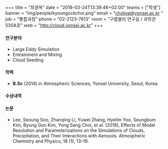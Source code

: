 +++
title = "최경옥"
date = "2018-03-24T13:39:46+02:00"
teams = ["학생"]
banner = "img/people/kyoungockchoi.png"
email = "cholive@yonsei.ac.kr "
job = "통합과정"
phone = "02-2123-7613"
room = "구름물리 연구실 / 과학관 530A호"
web = "http://cloud.yonsei.ac.kr"
+++

#### 연구분야
+ Large Eddy Simulation
+ Entrainment and Mixing
+ Cloud Seeding

#### 학력
 + **B.Sc** (2014) in Atmospheric Sciences, Yonsei University, Seoul, Korea


#### 수상내역

#### 논문
+ Lee, Seoung Soo, Zhanqing Li, Yuwei Zhang, Hyelim Yoo, Seungbum Kim, Byung Gon Kim, Yong Sang Choi, et al. (2018), Effects of Model Resolution and Parameterizations on the Simulations of Clouds, Precipitation, and Their Interactions with Aerosols. Atmospheric Chemistry and Physics, 18 (1), 13–19. 
